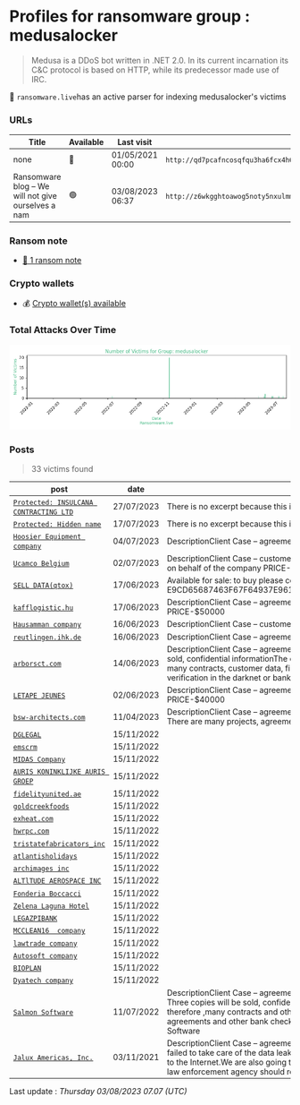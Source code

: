 # Profiles for ransomware group : **medusalocker**


> Medusa is a DDoS bot written in .NET 2.0. In its current incarnation its C&C protocol is based on HTTP, while its predecessor made use of IRC.


🔎 `ransomware.live`has an active  parser for indexing medusalocker's victims

### URLs
| Title | Available | Last visit | fqdn | Screenshot 
|---|---|---|---|---|
| none | 🔴 | 01/05/2021 00:00 | `http://qd7pcafncosqfqu3ha6fcx4h6sr7tzwagzpcdcnytiw3b6varaeqv5yd.onion` | <a href="https://images.ransomware.live/screenshots/qd7pcafncosqfqu3ha6fcx4h6sr7tzwagzpcdcnytiw3b6varaeqv5yd-onion.png" target=_blank>📸</a> | 
| Ransomware blog – We will not give ourselves a nam | 🟢 | 03/08/2023 06:37 | `http://z6wkgghtoawog5noty5nxulmmt2zs7c3yvwr22v4czbffdoly2kl4uad.onion` | <a href="https://images.ransomware.live/screenshots/z6wkgghtoawog5noty5nxulmmt2zs7c3yvwr22v4czbffdoly2kl4uad-onion.png" target=_blank>📸</a> | 


### Ransom note
* [📝 1 ransom note](notes/medusalocker)

### Crypto wallets
* 💰 <a href="/#/crypto/medusalocker.md">Crypto wallet(s) available</a>


### Total Attacks Over Time

![Statistics](../graphs/stats-medusalocker.png)


### Posts

> 33 victims found

| post | date | Description | Screenshot | 
|---|---|---|---|
| [`Protected: INSULCANA CONTRACTING LTD`](https://google.com/search?q=Protected%3A+INSULCANA+CONTRACTING+LTD) | 27/07/2023 | There is no excerpt because this is a protected post. | <a href="https://images.ransomware.live/screenshots/posts/8f28a261d458ace33b560c116aa9105b.png" target=_blank>📸</a> |
| [`Protected: Hidden name`](https://google.com/search?q=Protected%3A+Hidden+name) | 17/07/2023 | There is no excerpt because this is a protected post. | <a href="https://images.ransomware.live/screenshots/posts/f2e6730a557ae6b92f7a124ea71fdeaa.png" target=_blank>📸</a> |
| [`Hoosier Equipment company`](https://google.com/search?q=Hoosier+Equipment+company) | 04/07/2023 | DescriptionClient Case – agreement – email(.msg)- and other documents Price: 60000$ | <a href="https://images.ransomware.live/screenshots/posts/e327d9a67253efb531e2ff6acbe94174.png" target=_blank>📸</a> |
| [`Ucamco Belgium`](https://google.com/search?q=Ucamco+Belgium) | 02/07/2023 | DescriptionClient Case – customers email-Audit information-There is also access to email for newsletters on behalf of the company PRICE-$80000 | <a href="https://images.ransomware.live/screenshots/posts/cb0a34428452c895edfa0da479c5ce79.png" target=_blank>📸</a> |
| [`SELL DATA(qtox)`](https://google.com/search?q=SELL+DATA%28qtox%29) | 17/06/2023 | Available for sale: to buy please contact qtox price negotiable qtox-E9CD65687463F67F64937E961DD723DC82C79CB548375AAE8AA4A0698D356C5E7E157B22E8CD | <a href="https://images.ransomware.live/screenshots/posts/62933b3e3b0e9a391e66c74814c09b89.png" target=_blank>📸</a> |
| [`kafflogistic.hu`](https://google.com/search?q=kafflogistic.hu) | 17/06/2023 | DescriptionClient Case – agreement – email(outlook files)- contracts – and other documents PRICE-$50000 | <a href="https://images.ransomware.live/screenshots/posts/5175ee93d68cfec7a8ae9b2475215564.png" target=_blank>📸</a> |
| [`Hausamman company`](https://google.com/search?q=Hausamman+company) | 16/06/2023 | DescriptionClient Case – customers email-documents PRICE-$20000 | <a href="https://images.ransomware.live/screenshots/posts/e2d893c5a58e9e66e1ab67d974fa64e8.png" target=_blank>📸</a> |
| [`reutlingen.ihk.de`](https://google.com/search?q=reutlingen.ihk.de) | 16/06/2023 | DescriptionClient Case – agreement – email(.msg)- contracts – and other documents PRICE-$80000 | <a href="https://images.ransomware.live/screenshots/posts/7bac500092f284ee1be91441de05b9ff.png" target=_blank>📸</a> |
| [`arborsct.com`](https://google.com/search?q=arborsct.com) | 14/06/2023 | DescriptionClient Case – agreement – email(.msg)- and other documents Price: 60000$ One copy will be sold, confidential informationThe company did not take care of the data leak, and therefore we will sell many contracts, customer data, financial component and other documentsin one lot for $ 60,000 for verification in the darknet or bank | <a href="https://images.ransomware.live/screenshots/posts/d568d543cca81c4c3f58764f1cf185ba.png" target=_blank>📸</a> |
| [`LETAPE JEUNES`](https://google.com/search?q=LETAPE+JEUNES) | 02/06/2023 | DescriptionClient Case – agreement – email(.msg)- contracts – and other documents(passports) PRICE-$40000 | <a href="https://images.ransomware.live/screenshots/posts/d5a88117cb439be8bcb23b748af9311c.png" target=_blank>📸</a> |
| [`bsw-architects.com`](https://google.com/search?q=bsw-architects.com) | 11/04/2023 | DescriptionClient Case – agreement – email(.msg)- contracts – and other documents PRICE-$80000 There are many projects, agreements and contracts that can be sold separately | <a href="https://images.ransomware.live/screenshots/posts/fa8ca644b929ee3b4b248bc2cd4c4e7f.png" target=_blank>📸</a> |
| [`DGLEGAL`](https://google.com/search?q=DGLEGAL) | 15/11/2022 |   |   |
| [`emscrm`](https://google.com/search?q=emscrm) | 15/11/2022 |   |   |
| [`MIDAS Company`](https://google.com/search?q=MIDAS+Company) | 15/11/2022 |   |   |
| [`AURIS KONINKLIJKE AURIS GROEP`](https://google.com/search?q=AURIS+KONINKLIJKE+AURIS+GROEP) | 15/11/2022 |   |   |
| [`fidelityunited.ae`](https://google.com/search?q=fidelityunited.ae) | 15/11/2022 |   |   |
| [`goldcreekfoods`](https://google.com/search?q=goldcreekfoods) | 15/11/2022 |   |   |
| [`exheat.com`](https://google.com/search?q=exheat.com) | 15/11/2022 |   |   |
| [`hwrpc.com`](https://google.com/search?q=hwrpc.com) | 15/11/2022 |   |   |
| [`tristatefabricators_inc`](https://google.com/search?q=tristatefabricators_inc) | 15/11/2022 |   |   |
| [`atlantisholidays`](https://google.com/search?q=atlantisholidays) | 15/11/2022 |   |   |
| [`archimages inc`](https://google.com/search?q=archimages+inc) | 15/11/2022 |   |   |
| [`ALTlTUDE AEROSPACE INC`](https://google.com/search?q=ALTlTUDE+AEROSPACE+INC) | 15/11/2022 |   |   |
| [`Fonderia Boccacci`](https://google.com/search?q=Fonderia+Boccacci) | 15/11/2022 |   |   |
| [`Zelena Laguna Hotel`](https://google.com/search?q=Zelena+Laguna+Hotel) | 15/11/2022 |   |   |
| [`LEGAZPIBANK`](https://google.com/search?q=LEGAZPIBANK) | 15/11/2022 |   |   |
| [`MCCLEAN16  company`](https://google.com/search?q=MCCLEAN16++company) | 15/11/2022 |   |   |
| [`lawtrade company`](https://google.com/search?q=lawtrade+company) | 15/11/2022 |   |   |
| [`Autosoft company`](https://google.com/search?q=Autosoft+company) | 15/11/2022 |   |   |
| [`BIOPLAN`](https://google.com/search?q=BIOPLAN) | 15/11/2022 |   |   |
| [`Dyatech company`](https://google.com/search?q=Dyatech+company) | 15/11/2022 |   |   |
| [`Salmon Software`](https://google.com/search?q=Salmon+Software) | 11/07/2022 | DescriptionClient Case – agreement – email(.msg)- passport- and other documents Price: 120000$ Three copies will be sold, confidential informationThe company failed to take care of the data leak and therefore ,many contracts and other documents have been leaked to the Internet.Other: contracts, agreements and other bank checks, we will sell everything in one lot for… Continue reading Salmon Software | <a href="https://images.ransomware.live/screenshots/posts/5b389655d0ce1d02d33b60374920a2aa.png" target=_blank>📸</a> |
| [`Jalux Americas, Inc.`](https://google.com/search?q=Jalux+Americas%2C+Inc.) | 03/11/2021 | DescriptionClient Case – agreement – email(.msg) – and other documents Price: 160000$The company failed to take care of the data leak and therefore ,many contracts and other documents have been leaked to the Internet.We are also going to provide any documents related to the aforementioned company if any law enforcement agency should request it | <a href="https://images.ransomware.live/screenshots/posts/aa7565e150fbd0dbaf77b0f8c0767276.png" target=_blank>📸</a> |



Last update : _Thursday 03/08/2023 07.07 (UTC)_
